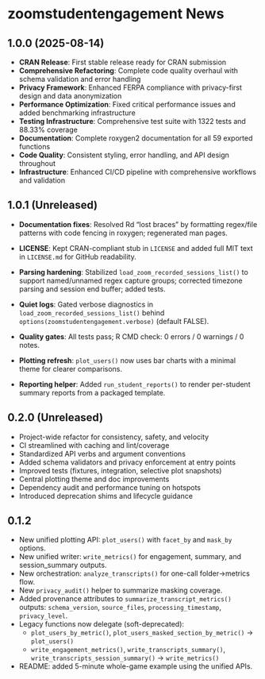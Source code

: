 # zoomstudentengagement News

## 1.0.0 (2025-08-14)
- **CRAN Release**: First stable release ready for CRAN submission
- **Comprehensive Refactoring**: Complete code quality overhaul with schema validation and error handling
- **Privacy Framework**: Enhanced FERPA compliance with privacy-first design and data anonymization
- **Performance Optimization**: Fixed critical performance issues and added benchmarking infrastructure
- **Testing Infrastructure**: Comprehensive test suite with 1322 tests and 88.33% coverage
- **Documentation**: Complete roxygen2 documentation for all 59 exported functions
- **Code Quality**: Consistent styling, error handling, and API design throughout
- **Infrastructure**: Enhanced CI/CD pipeline with comprehensive workflows and validation

## 1.0.1 (Unreleased)
- **Documentation fixes**: Resolved Rd “lost braces” by formatting regex/file patterns with code fencing in roxygen; regenerated man pages.
- **LICENSE**: Kept CRAN-compliant stub in `LICENSE` and added full MIT text in `LICENSE.md` for GitHub readability.
- **Parsing hardening**: Stabilized `load_zoom_recorded_sessions_list()` to support named/unnamed regex capture groups; corrected timezone parsing and session end buffer; added tests.
- **Quiet logs**: Gated verbose diagnostics in `load_zoom_recorded_sessions_list()` behind `options(zoomstudentengagement.verbose)` (default FALSE).
- **Quality gates**: All tests pass; R CMD check: 0 errors / 0 warnings / 0 notes.

- **Plotting refresh**: `plot_users()` now uses bar charts with a minimal theme for clearer comparisons.
- **Reporting helper**: Added `run_student_reports()` to render per-student summary reports from a packaged template.

## 0.2.0 (Unreleased)
- Project-wide refactor for consistency, safety, and velocity
- CI streamlined with caching and lint/coverage
- Standardized API verbs and argument conventions
- Added schema validators and privacy enforcement at entry points
- Improved tests (fixtures, integration, selective plot snapshots)
- Central plotting theme and doc improvements
- Dependency audit and performance tuning on hotspots
- Introduced deprecation shims and lifecycle guidance

## 0.1.2

- New unified plotting API: `plot_users()` with `facet_by` and `mask_by` options.
- New unified writer: `write_metrics()` for engagement, summary, and session_summary outputs.
- New orchestration: `analyze_transcripts()` for one-call folder→metrics flow.
- New `privacy_audit()` helper to summarize masking coverage.
- Added provenance attributes to `summarize_transcript_metrics()` outputs: `schema_version`, `source_files`, `processing_timestamp`, `privacy_level`.
- Legacy functions now delegate (soft-deprecated):
  - `plot_users_by_metric()`, `plot_users_masked_section_by_metric()` → `plot_users()`
  - `write_engagement_metrics()`, `write_transcripts_summary()`, `write_transcripts_session_summary()` → `write_metrics()`
- README: added 5-minute whole-game example using the unified APIs.
